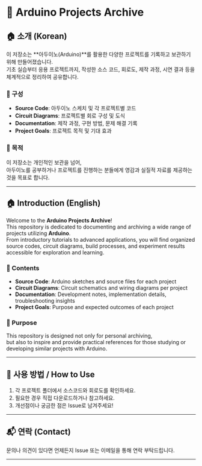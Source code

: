 # 🚀 Arduino Projects Archive

## 🏠 소개 (Korean)
이 저장소는 **아두이노(Arduino)**를 활용한 다양한 프로젝트를 기록하고 보관하기 위해 만들어졌습니다.  
기초 실습부터 응용 프로젝트까지, 작성한 소스 코드, 회로도, 제작 과정, 시연 결과 등을 체계적으로 정리하여 공유합니다.

### 📁 구성
- **Source Code**: 아두이노 스케치 및 각 프로젝트별 코드
- **Circuit Diagrams**: 프로젝트별 회로 구성 및 도식
- **Documentation**: 제작 과정, 구현 방법, 문제 해결 기록
- **Project Goals**: 프로젝트 목적 및 기대 효과

### 🎯 목적
이 저장소는 개인적인 보관을 넘어,  
아두이노를 공부하거나 프로젝트를 진행하는 분들에게 영감과 실질적 자료를 제공하는 것을 목표로 합니다.

---

## 🏠 Introduction (English)
Welcome to the **Arduino Projects Archive**!  
This repository is dedicated to documenting and archiving a wide range of projects utilizing **Arduino**.  
From introductory tutorials to advanced applications, you will find organized source codes, circuit diagrams, build processes, and experiment results accessible for exploration and learning.

### 📁 Contents
- **Source Code**: Arduino sketches and source files for each project
- **Circuit Diagrams**: Circuit schematics and wiring diagrams per project
- **Documentation**: Development notes, implementation details, troubleshooting insights
- **Project Goals**: Purpose and expected outcomes of each project

### 🎯 Purpose
This repository is designed not only for personal archiving,  
but also to inspire and provide practical references for those studying or developing similar projects with Arduino.

---

## 📢 사용 방법 / How to Use
1. 각 프로젝트 폴더에서 소스코드와 회로도를 확인하세요.
2. 필요한 경우 직접 다운로드하거나 참고하세요.
3. 개선점이나 궁금한 점은 Issue로 남겨주세요!

---

## 📬 연락 (Contact)
문의나 의견이 있다면 언제든지 Issue 또는 이메일을 통해 연락 부탁드립니다.

---